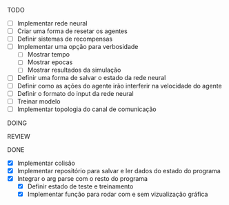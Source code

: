 TODO
- [ ] Implementar rede neural
- [ ] Criar uma forma de resetar os agentes
- [ ] Definir sistemas de recompensas
- [ ] Implementar uma opção para verbosidade
    - [ ] Mostrar tempo
    - [ ] Mostrar epocas
    - [ ] Mostrar resultados da simulação
- [ ] Definir uma forma de salvar o estado da rede neural
- [ ] Definir como as ações do agente irão interferir na velocidade do agente
- [ ] Definir o formato do input da rede neural
- [ ] Treinar modelo
- [ ] Implementar topologia do canal de comunicação

DOING

REVIEW

DONE
- [x] Implementar colisão
- [x] Implementar repositório para salvar e ler dados do estado do programa
- [x] Integrar o arg parse com o resto do programa
  - [x] Definir estado de teste e treinamento
  - [x] Implementar função para rodar com e sem vizualização gráfica
